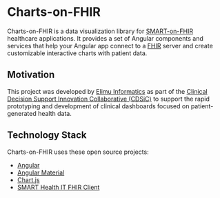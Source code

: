 # Charts-on-FHIR

Charts-on-FHIR is a data visualization library for [SMART-on-FHIR](https://docs.smarthealthit.org/) healthcare applications. It provides a set of Angular components and services that help your Angular app connect to a [FHIR](http://hl7.org/fhir/index.html) server and create customizable interactive charts with patient data.

## Motivation

This project was developed by [Elimu Informatics](https://www.elimu.io/) as part of the [Clinical Decision Support Innovation Collaborative (CDSiC)](https://cds.ahrq.gov/cdsic) to support the rapid prototyping and development of clinical dashboards focused on patient-generated health data.

## Technology Stack

Charts-on-FHIR uses these open source projects:

- [Angular](https://angular.io/)
- [Angular Material](https://material.angular.io/)
- [Chart.js](https://www.chartjs.org/)
- [SMART Health IT FHIR Client](http://docs.smarthealthit.org/client-js/)
